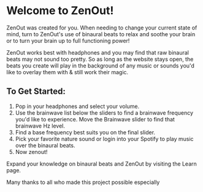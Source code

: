 <h1>Welcome to ZenOut!</h1>

ZenOut was created for you. When needing to change your current state of mind, turn to ZenOut's use of binaural 
beats to relax and soothe your brain or to turn your brain up to full functioning power! 

ZenOut works best with headphones and you may find that raw binaural beats may not sound too pretty. So as long as the website  stays open, the beats you create will play in the background of any music or sounds you'd like to overlay them with & still work their magic.

<h2>To Get Started:</h2>
<ol>
<li>Pop in your headphones and select your volume.</li>
<li>Use the brainwave list below the sliders to find a brainwave frequency you'd like to experience. Move the Brainwave slider to find that brainwave Hz level.</li>
<li>Find a base frequency best suits you on the final slider.</li>
<li>Pick your favorite nature sound or login into your Spotify to play music over the binaural beats.
<li>Now zenout!</li>
</ol>

Expand your knowledge on binaural beats and ZenOut by visiting the Learn page.

Many thanks to all who made this project possible especially 
